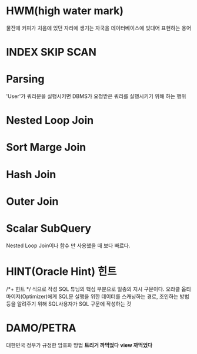 
# HWM(high water mark)
물잔에 커피가 처음에 있던 자리에 생기는 자국을 데이터베이스에 빚대어 표현하는 용어

# INDEX SKIP SCAN


# Parsing
'User'가 쿼리문을 실행시키면 DBMS가 요청받은 쿼리를 실행시키기 위해 하는 행위

# Nested Loop Join

# Sort Marge Join

# Hash Join

# Outer Join


# Scalar SubQuery
Nested Loop Join이나 함수 만 사용했을 때 보다 빠르다.

# HINT(Oracle Hint) 힌트
/*+ 힌트 */ 식으로 작성
SQL 튜닝의 핵심 부분으로 일종의 지시 구문이다. 오라클 옵티마이저(Optimizer)에게 SQL문 실행을 위한 데이터를 스캐닝하는 경로, 조인하는 방법 등을 알려주기 위해 SQL사용자가 SQL 구문에 작성하는 것

# DAMO/PETRA
대한민국 정부가 규정한 암호화 방법
**트리거 까먹었다**
**view 까먹었다**

# 


